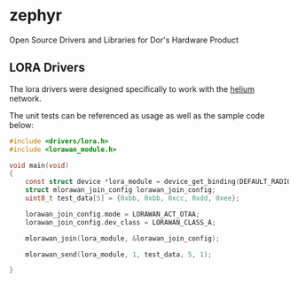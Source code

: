 # zephyr
Open Source Drivers and Libraries for Dor's Hardware Product

## LORA Drivers
The lora drivers were designed specifically to work with the [helium](https://www.helium.com/) network. 

The unit tests can be referenced as usage as well as the sample code below:

```c
#include <drivers/lora.h>
#include <lorawan_module.h>

void main(void)
{
	const struct device *lora_module = device_get_binding(DEFAULT_RADIO);
	struct mlorawan_join_config lorawan_join_config;
	uint8_t test_data[5] = {0xbb, 0xbb, 0xcc, 0xdd, 0xee};

	lorawan_join_config.mode = LORAWAN_ACT_OTAA;
	lorawan_join_config.dev_class = LORAWAN_CLASS_A;

	mlorawan_join(lora_module, &lorawan_join_config);

	mlorawan_send(lora_module, 1, test_data, 5, 1);

}

```
